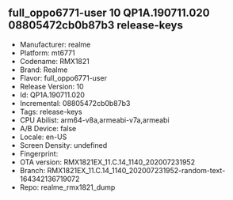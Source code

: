 ## full_oppo6771-user 10 QP1A.190711.020 08805472cb0b87b3 release-keys
- Manufacturer: realme
- Platform: mt6771
- Codename: RMX1821
- Brand: Realme
- Flavor: full_oppo6771-user
- Release Version: 10
- Id: QP1A.190711.020
- Incremental: 08805472cb0b87b3
- Tags: release-keys
- CPU Abilist: arm64-v8a,armeabi-v7a,armeabi
- A/B Device: false
- Locale: en-US
- Screen Density: undefined
- Fingerprint: 
- OTA version: RMX1821EX_11.C.14_1140_202007231952
- Branch: RMX1821EX_11.C.14_1140_202007231952-random-text-164342136719072
- Repo: realme_rmx1821_dump
